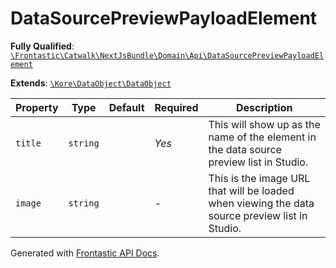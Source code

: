 #  DataSourcePreviewPayloadElement

**Fully Qualified**: [`\Frontastic\Catwalk\NextJsBundle\Domain\Api\DataSourcePreviewPayloadElement`](../../../../../src/php/NextJsBundle/Domain/Api/DataSourcePreviewPayloadElement.php)

**Extends**: [`\Kore\DataObject\DataObject`](https://github.com/kore/DataObject)

Property|Type|Default|Required|Description
--------|----|-------|--------|-----------
`title` | `string` |  | *Yes* | This will show up as the name of the element in the data source preview list in Studio.
`image` | `string` |  | - | This is the image URL that will be loaded when viewing the data source preview list in Studio.

Generated with [Frontastic API Docs](https://github.com/FrontasticGmbH/apidocs).
